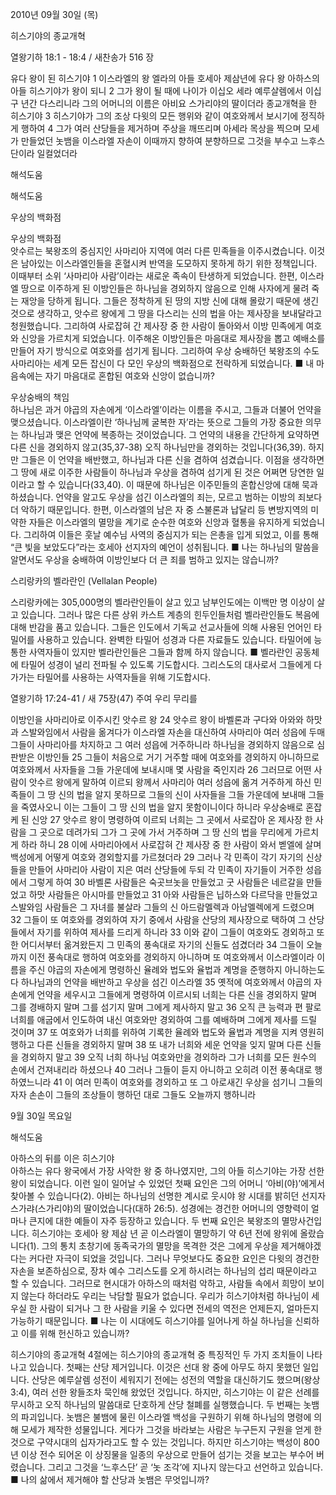 2010년 09월 30일 (목)

히스기야의 종교개혁



열왕기하 18:1 - 18:4 / 새찬송가 516 장


유다 왕이 된 히스기야
1 이스라엘의 왕 엘라의 아들 호세아 제삼년에 유다 왕 아하스의 아들 히스기야가 왕이 되니 2 그가 왕이 될 때에 나이가 이십오 세라 예루살렘에서 이십구 년간 다스리니라 그의 어머니의 이름은 아비요 스가리야의 딸이더라 
종교개혁을 한 히스기야
3 히스기야가 그의 조상 다윗의 모든 행위와 같이 여호와께서 보시기에 정직하게 행하여 4 그가 여러 산당들을 제거하며 주상을 깨뜨리며 아세라 목상을 찍으며 모세가 만들었던 놋뱀을 이스라엘 자손이 이때까지 향하여 분향하므로 그것을 부수고 느후스단이라 일컬었더라

해석도움





해석도움

우상의 백화점

우상의 백화점  
앗수르는 북왕조의 중심지인 사마리아 지역에 여러 다른 민족들을 이주시켰습니다. 이것은 남아있는 이스라엘인들을 혼혈시켜 반역을 도모하지 못하게 하기 위한 정책입니다. 이때부터 소위 ‘사마리아 사람’이라는 새로운 족속이 탄생하게 되었습니다. 한편, 이스라엘 땅으로 이주하게 된 이방인들은 하나님을 경외하지 않음으로 인해 사자에게 물려 죽는 재앙을 당하게 됩니다. 그들은 정착하게 된 땅의 지방 신에 대해 몰랐기 때문에 생긴 것으로 생각하고, 앗수르 왕에게 그 땅을 다스리는 신의 법을 아는 제사장을 보내달라고 청원했습니다. 그리하여 사로잡혀 간 제사장 중 한 사람이 돌아와서 이방 민족에게 여호와 신앙을 가르치게 되었습니다. 이주해온 이방인들은 마음대로 제사장을 뽑고 예배소를 만들어 자기 방식으로 여호와를 섬기게 됩니다. 그리하여 우상 숭배하던 북왕조의 수도 사마리아는 세계 모든 잡신이 다 모인 우상의 백화점으로 전락하게 되었습니다. 
■ 내 마음속에는 자기 마음대로 혼합된 여호와 신앙이 없습니까?

우상숭배의 책임  
하나님은 과거 야곱의 자손에게 ‘이스라엘’이라는 이름을 주시고, 그들과 더불어 언약을 맺으셨습니다. 이스라엘이란 ‘하나님께 굴복한 자’라는 뜻으로 그들의 가장 중요한 의무는 하나님과 맺은 언약에 복종하는 것이었습니다. 그 언약의 내용을 간단하게 요약하면 다른 신을 경외하지 않고(35,37-38) 오직 하나님만을 경외하는 것입니다(36,39). 하지만 그들은 이 언약을 배반했고, 하나님과 다른 신을 겸하여 섬겼습니다. 이점을 생각하면 그 땅에 새로 이주한 사람들이 하나님과 우상을 겸하여 섬기게 된 것은 어쩌면 당연한 일이라고 할 수 있습니다(33,40). 이 때문에 하나님은 이주민들의 혼합신앙에 대해 묵과하셨습니다. 언약을 알고도 우상을 섬긴 이스라엘의 죄는, 모르고 범하는 이방의 죄보다 더 악하기 때문입니다. 한편, 이스라엘의 남은 자 중 스불론과 납달리 등 변방지역의 미약한 자들은 이스라엘의 멸망을 계기로 순수한 여호와 신앙과 혈통을 유지하게 되었습니다. 그리하여 이들은 훗날 예수님 사역의 중심지가 되는 은총을 입게 되었고, 이를 통해 “큰 빛을 보았도다”라는 호세아 선지자의 예언이 성취됩니다. 
■ 나는 하나님의 말씀을 알면서도 우상을 숭배하여 이방인보다 더 큰 죄를 범하고 있지는 않습니까? 

스리랑카의 벨라란인 
(Vellalan People)

스리랑카에는 305,000명의 벨라란인들이 살고 있고 남부인도에는 이백만 명 이상이 살고 있습니다. 그러나 많은 다른 상위 카스트 계층의 힌두인들처럼 벨라란인들도 복음에 대해 반감을 품고 있습니다. 그들은 인도에서 기독교 선교사들에 의해 사용된 언어인 타밀어를 사용하고 있습니다. 완벽한 타밀어 성경과 다른 자료들도 있습니다. 타밀어에 능통한 사역자들이 있지만 벨라란인들은 그들과 함께 하지 않습니다.
■ 벨라란인 공동체에 타밀어 성경이 널리 전파될 수 있도록 기도합시다. 그리스도의 대사로서 그들에게 다가가는 타밀어를 사용하는 사역자들을 위해 기도합시다.

열왕기하 17:24-41 / 새 75장(47) 주여 우리 무리를

이방인을 사마리아로 이주시킨 앗수르 왕
24 앗수르 왕이 바벨론과 구다와 아와와 하맛과 스발와임에서 사람을 옮겨다가 이스라엘 자손을 대신하여 사마리아 여러 성읍에 두매 그들이 사마리아를 차지하고 그 여러 성읍에 거주하니라 
하나님을 경외하지 않음으로 심판받은 이방인들
25 그들이 처음으로 거기 거주할 때에 여호와를 경외하지 아니하므로 여호와께서 사자들을 그들 가운데에 보내시매 몇 사람을 죽인지라 26 그러므로 어떤 사람이 앗수르 왕에게 말하여 이르되 왕께서 사마리아 여러 성읍에 옮겨 거주하게 하신 민족들이 그 땅 신의 법을 알지 못하므로 그들의 신이 사자들을 그들 가운데에 보내매 그들을 죽였사오니 이는 그들이 그 땅 신의 법을 알지 못함이니이다 하니라 
우상숭배로 혼잡케 된 신앙
27 앗수르 왕이 명령하여 이르되 너희는 그 곳에서 사로잡아 온 제사장 한 사람을 그 곳으로 데려가되 그가 그 곳에 가서 거주하며 그 땅 신의 법을 무리에게 가르치게 하라 하니 28 이에 사마리아에서 사로잡혀 간 제사장 중 한 사람이 와서 벧엘에 살며 백성에게 어떻게 여호와 경외할지를 가르쳤더라 29 그러나 각 민족이 각기 자기의 신상들을 만들어 사마리아 사람이 지은 여러 산당들에 두되 각 민족이 자기들이 거주한 성읍에서 그렇게 하여 30 바벨론 사람들은 숙곳브놋을 만들었고 굿 사람들은 네르갈을 만들었고 하맛 사람들은 아시마를 만들었고 31 아와 사람들은 닙하스와 다르닥을 만들었고 스발와임 사람들은 그 자녀를 불살라 그들의 신 아드람멜렉과 아남멜렉에게 드렸으며 32 그들이 또 여호와를 경외하여 자기 중에서 사람을 산당의 제사장으로 택하여 그 산당들에서 자기를 위하여 제사를 드리게 하니라 33 이와 같이 그들이 여호와도 경외하고 또한 어디서부터 옮겨왔든지 그 민족의 풍속대로 자기의 신들도 섬겼더라 34 그들이 오늘까지 이전 풍속대로 행하여 여호와를 경외하지 아니하며 또 여호와께서 이스라엘이라 이름을 주신 야곱의 자손에게 명령하신 율례와 법도와 율법과 계명을 준행하지 아니하는도다 
하나님과의 언약을 배반하고 우상을 섬긴 이스라엘
35 옛적에 여호와께서 야곱의 자손에게 언약을 세우시고 그들에게 명령하여 이르시되 너희는 다른 신을 경외하지 말며 그를 경배하지 말며 그를 섬기지 말며 그에게 제사하지 말고 36 오직 큰 능력과 편 팔로 너희를 애굽에서 인도하여 내신 여호와만 경외하여 그를 예배하며 그에게 제사를 드릴 것이며 37 또 여호와가 너희를 위하여 기록한 율례와 법도와 율법과 계명을 지켜 영원히 행하고 다른 신들을 경외하지 말며 38 또 내가 너희와 세운 언약을 잊지 말며 다른 신들을 경외하지 말고 39 오직 너희 하나님 여호와만을 경외하라 그가 너희를 모든 원수의 손에서 건져내리라 하셨으나 40 그러나 그들이 듣지 아니하고 오히려 이전 풍속대로 행하였느니라 41 이 여러 민족이 여호와를 경외하고 또 그 아로새긴 우상을 섬기니 그들의 자자 손손이 그들의 조상들이 행하던 대로 그들도 오늘까지 행하니라

9월 30일 목요일

해석도움

아하스의 뒤를 이은 히스기야  
아하스는 유다 왕국에서 가장 사악한 왕 중 하나였지만, 그의 아들 히스기야는 가장 선한 왕이 되었습니다. 이런 일이 일어날 수 있었던 첫째 요인은 그의 어머니 ‘아비(야)’에게서 찾아볼 수 있습니다(2). 아비는 하나님의 선명한 계시로 웃시야 왕 시대를 밝히던 선지자 스가랴(스가리야)의 딸이었습니다(대하 26:5). 성경에는 경건한 어머니의 영향력이 얼마나 큰지에 대한 예들이 자주 등장하고 있습니다. 두 번째 요인은 북왕조의 멸망사건입니다. 히스기야는 호세아 왕 제삼 년 곧 이스라엘이 멸망하기 약 6년 전에 왕위에 올랐습니다(1). 그의 통치 초창기에 동족국가의 멸망을 목격한 것은 그에게 우상을 제거해야겠다는 커다란 자극이 되었을 것입니다. 그러나 무엇보다도 중요한 요인은 다윗의 경건한 자손을 보존하심으로, 장차 예수 그리스도를 오게 하시려는 하나님의 섭리 때문이라고 할 수 있습니다. 그러므로 현시대가 아하스의 때처럼 악하고, 사람들 속에서 희망이 보이지 않는다 하더라도 우리는 낙담할 필요가 없습니다. 우리가 히스기야처럼 하나님이 세우실 한 사람이 되거나 그 한 사람을 키울 수 있다면 전세의 역전은 언제든지, 얼마든지 가능하기 때문입니다.
■ 나는 이 시대에도 히스기야를 일어나게 하실 하나님을 신뢰하고 이를 위해 헌신하고 있습니까?

히스기야의 종교개혁 
4절에는 히스기야의 종교개혁 중 특징적인 두 가지 조치들이 나타나고 있습니다. 첫째는 산당 제거입니다. 이것은 선대 왕 중에 아무도 하지 못했던 일입니다. 산당은 예루살렘 성전이 세워지기 전에는 성전의 역할을 대신하기도 했으며(왕상 3:4), 여러 선한 왕들조차 묵인해 왔었던 것입니다. 하지만, 히스기야는 이 같은 선례를 무시하고 오직 하나님의 말씀대로 단호하게 산당 철폐를 실행했습니다. 두 번째는 놋뱀의 파괴입니다. 놋뱀은 불뱀에 물린 이스라엘 백성을 구원하기 위해 하나님의 명령에 의해 모세가 제작한 성물입니다. 게다가 그것을 바라보는 사람은 누구든지 구원을 얻게 한 것으로 구약시대의 십자가라고도 할 수 있는 것입니다. 하지만 히스기야는 백성이 800년 이상 전수 되어온 이 상징물을 일종의 우상으로 만들어 섬기는 것을 보고는 부수어 버렸습니다. 그리고 그것을 ‘느후스단’ 곧 ‘놋 조각’에 지나지 않는다고 선언하고 있습니다. ■ 나의 삶에서 제거해야 할 산당과 놋뱀은 무엇입니까?